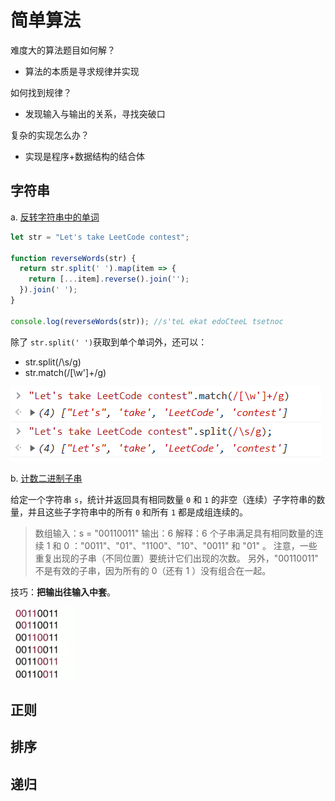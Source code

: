 # 简单算法

难度大的算法题目如何解？

- 算法的本质是寻求规律并实现

如何找到规律？

- 发现输入与输出的关系，寻找突破口

复杂的实现怎么办？

- 实现是程序+数据结构的结合体

## 字符串

a. [反转字符串中的单词](https://leetcode-cn.com/problems/reverse-words-in-a-string-iii/)

```js
let str = "Let's take LeetCode contest";

function reverseWords(str) {
  return str.split(' ').map(item => {
    return [...item].reverse().join('');
  }).join(' ');
}

console.log(reverseWords(str)); //s'teL ekat edoCteeL tsetnoc
```

除了 `str.split(' ')`获取到单个单词外，还可以：

- str.split(/\s/g)
- str.match(/[\w']+/g)

![image-20220122165017155](https://raw.githubusercontent.com/liujiaqi222/images/master/pics/image-20220122165017155.png)



b. [计数二进制子串](https://leetcode-cn.com/problems/count-binary-substrings/)

给定一个字符串 `s`，统计并返回具有相同数量 `0` 和 `1` 的非空（连续）子字符串的数量，并且这些子字符串中的所有 `0` 和所有 `1` 都是成组连续的。



> 数组输入：s = "00110011"
> 输出：6
> 解释：6 个子串满足具有相同数量的连续 1 和 0 ："0011"、"01"、"1100"、"10"、"0011" 和 "01" 。
> 注意，一些重复出现的子串（不同位置）要统计它们出现的次数。
> 另外，"00110011" 不是有效的子串，因为所有的 0（还有 1 ）没有组合在一起。

技巧：**把输出往输入中套**。

<img src="https://raw.githubusercontent.com/liujiaqi222/images/master/pics/image-20220122170657369.png" alt="image-20220122170657369" style="zoom:25%;" />



## 正则



## 排序



## 递归






